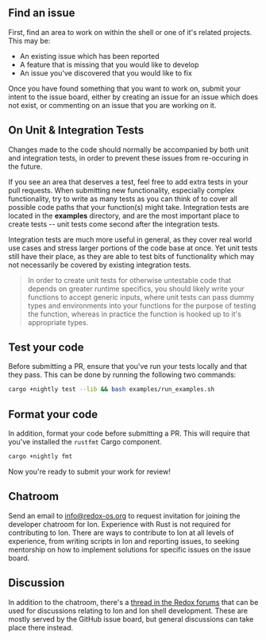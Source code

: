 ## Find an issue

First, find an area to work on within the shell or one of it's related projects.
This may be:

- An existing issue which has been reported
- A feature that is missing that you would like to develop
- An issue you've discovered that you would like to fix

Once you have found something that you want to work on, submit your intent to
the issue board, either by creating an issue for an issue which does not exist,
or commenting on an issue that you are working on it.

## On Unit & Integration Tests

Changes made to the code should normally be accompanied by both unit and integration tests,
in order to prevent these issues from re-occuring in the future.

If you see an area that deserves a test, feel free to add extra tests in your pull requests.
When submitting new functionality, especially complex functionality, try to write as many
tests as you can think of to cover all possible code paths that your function(s) might take.
Integration tests are located in the **examples** directory, and are the most important place
to create tests -- unit tests come second after the integration tests.

Integration tests are much more useful in general, as they cover real world use cases and
stress larger portions of the code base at once. Yet unit tests still have their place, as
they are able to test bits of functionality which may not necessarily be covered by existing
integration tests.

> In order to create unit tests for otherwise untestable code that depends on greater runtime
> specifics, you should likely write your functions to accept generic inputs, where unit
> tests can pass dummy types and environments into your functions for the purpose of testing
> the function, whereas in practice the function is hooked up to it's appropriate types.

## Test your code

Before submitting a PR, ensure that you've run your tests locally and that they
pass. This can be done by running the following two commands:

```sh
cargo +nightly test --lib && bash examples/run_examples.sh
```

## Format your code

In addition, format your code before submitting a PR. This will require that
you've installed the `rustfmt` Cargo component.

```sh
cargo +nightly fmt
```

Now you're ready to submit your work for review!

## Chatroom

Send an email to [info@redox-os.org](mailto:info@redox-os.org) to request invitation for joining
the developer chatroom for Ion. Experience with Rust is not required for contributing to Ion. There
are ways to contribute to Ion at all levels of experience, from writing scripts in Ion and reporting
issues, to seeking mentorship on how to implement solutions for specific issues on the issue board.

## Discussion

In addition to the chatroom, there's a [thread in the Redox forums](https://discourse.redox-os.org/t/ion-shell-development-discussion/682)
that can be used for discussions relating to Ion and Ion shell development. These are mostly served
by the GitHub issue board, but general discussions can take place there instead.
